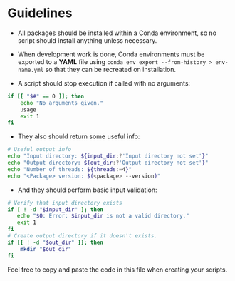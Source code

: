 # Guidelines

- All packages should be installed within a Conda environment, so no
script should install anything unless necessary.

- When development work is done, Conda environments must be exported to a
 **YAML** file using `conda env export --from-history > env-name.yml` so that
they can be recreated on installation.

- A script should stop execution if called with no arguments:
```bash
if [[ "$#" == 0 ]]; then
    echo "No arguments given."
    usage
    exit 1
fi
```

- They also should return some useful info:
```bash
# Useful output info
echo "Input directory: ${input_dir:?'Input directory not set'}"
echo "Output directory: ${out_dir:?'Output directory not set'}"
echo "Number of threads: ${threads:=4}"
echo "<Package> version: $(<package> --version)"
```

- And they should perform basic input validation:
```bash
# Verify that input directory exists
if [ ! -d "$input_dir" ]; then
   echo "$0: Error: $input_dir is not a valid directory."
   exit 1
fi
# Create output directory if it doesn't exists.
if [[ ! -d "$out_dir" ]]; then
    mkdir "$out_dir"
fi
```

Feel free to copy and paste the code in this file when creating your scripts.
